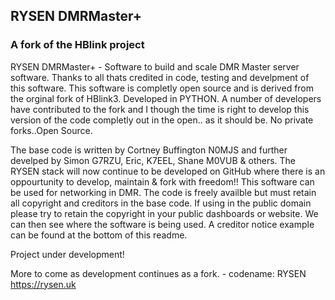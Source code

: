 ## RYSEN DMRMaster+ ##
### A fork of the HBlink project ###

RYSEN DMRMaster+ - Software to build and scale DMR Master server software. Thanks to all thats credited in code, testing and develpment of this software. This software is completly open source and is derived from the orginal fork of HBlink3. Developed in PYTHON. A number of developers have contributed to the fork and I though the time is right to develop this version of the code completly out in the open.. as it should be. No private forks..Open Source. 

The base code is written by Cortney Buffington N0MJS and further develped by Simon G7RZU, Eric, K7EEL, Shane M0VUB & others. The RYSEN stack will now continue to be developed on GitHub where there is an oppourtunity to develop, maintain & fork with freedom!! This software can be used for networking in DMR. The code is freely availble but must retain all copyright and creditors in the base code. If using in the public domain please try to retain the copyright in your public dashboards or website. We can then see where the software is being used. A creditor notice example can be found at the bottom of this readme. 

Project under development!

More to come as development continues as a fork. - codename: RYSEN
https://rysen.uk
